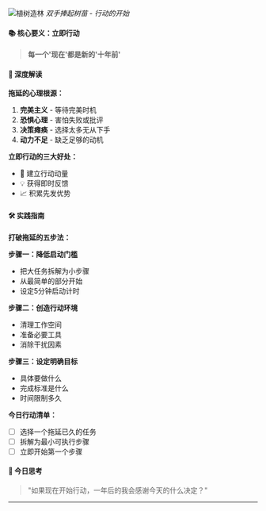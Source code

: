 ![植树造林](https://images.pexels.com/photos/34354341/pexels-photo-34354341.jpeg)
*双手捧起树苗 - 行动的开始*

#### 📚 核心要义：立即行动
> **每一个'现在'都是新的'十年前'**

#### 🎯 深度解读
**拖延的心理根源：**
1. **完美主义** - 等待完美时机
2. **恐惧心理** - 害怕失败或批评
3. **决策瘫痪** - 选择太多无从下手
4. **动力不足** - 缺乏足够的动机

**立即行动的三大好处：**
- 🚀 建立行动动量
- 💡 获得即时反馈
- 📈 积累先发优势

#### 🛠️ 实践指南
**打破拖延的五步法：**

**步骤一：降低启动门槛**
- 把大任务拆解为小步骤
- 从最简单的部分开始
- 设定5分钟启动计时

**步骤二：创造行动环境**
- 清理工作空间
- 准备必要工具
- 消除干扰因素

**步骤三：设定明确目标**
- 具体要做什么
- 完成标准是什么
- 时间限制多久

**今日行动清单：**
- [ ] 选择一个拖延已久的任务
- [ ] 拆解为最小可执行步骤
- [ ] 立即开始第一个步骤

#### 🌈 今日思考
> "如果现在开始行动，一年后的我会感谢今天的什么决定？"

---
